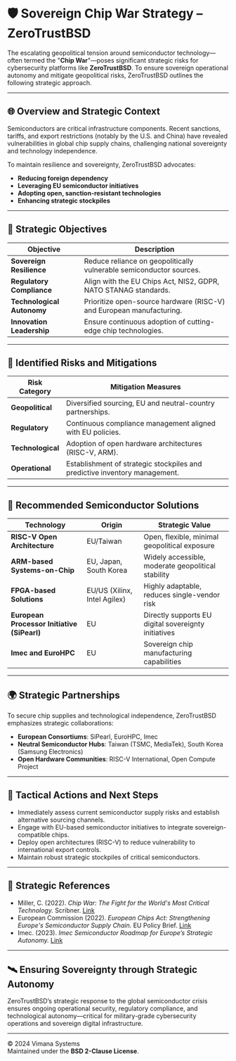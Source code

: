 # 🛡️ Sovereign Chip War Strategy – ZeroTrustBSD

The escalating geopolitical tension around semiconductor technology—often termed the "**Chip War**"—poses significant strategic risks for cybersecurity platforms like **ZeroTrustBSD**. To ensure sovereign operational autonomy and mitigate geopolitical risks, ZeroTrustBSD outlines the following strategic approach.

---

## 🌐 Overview and Strategic Context

Semiconductors are critical infrastructure components. Recent sanctions, tariffs, and export restrictions (notably by the U.S. and China) have revealed vulnerabilities in global chip supply chains, challenging national sovereignty and technology independence.

To maintain resilience and sovereignty, ZeroTrustBSD advocates:

- **Reducing foreign dependency**
- **Leveraging EU semiconductor initiatives**
- **Adopting open, sanction-resistant technologies**
- **Enhancing strategic stockpiles**

---

## 🎯 Strategic Objectives

| Objective                        | Description                                                      |
|----------------------------------|------------------------------------------------------------------|
| **Sovereign Resilience**         | Reduce reliance on geopolitically vulnerable semiconductor sources. |
| **Regulatory Compliance**        | Align with the EU Chips Act, NIS2, GDPR, NATO STANAG standards.  |
| **Technological Autonomy**       | Prioritize open-source hardware (RISC-V) and European manufacturing. |
| **Innovation Leadership**        | Ensure continuous adoption of cutting-edge chip technologies.    |

---

## 🚨 Identified Risks and Mitigations

| Risk Category      | Mitigation Measures                                        |
|--------------------|------------------------------------------------------------|
| **Geopolitical**   | Diversified sourcing, EU and neutral-country partnerships. |
| **Regulatory**     | Continuous compliance management aligned with EU policies. |
| **Technological**  | Adoption of open hardware architectures (RISC-V, ARM).     |
| **Operational**    | Establishment of strategic stockpiles and predictive inventory management. |

---

## 🧩 Recommended Semiconductor Solutions

| Technology                       | Origin                     | Strategic Value                                      |
|----------------------------------|----------------------------|------------------------------------------------------|
| **RISC-V Open Architecture**     | EU/Taiwan                  | Open, flexible, minimal geopolitical exposure        |
| **ARM-based Systems-on-Chip**    | EU, Japan, South Korea     | Widely accessible, moderate geopolitical stability   |
| **FPGA-based Solutions**         | EU/US (Xilinx, Intel Agilex) | Highly adaptable, reduces single-vendor risk         |
| **European Processor Initiative (SiPearl)** | EU             | Directly supports EU digital sovereignty initiatives |
| **Imec and EuroHPC**             | EU                         | Sovereign chip manufacturing capabilities            |

---

## 🌍 Strategic Partnerships

To secure chip supplies and technological independence, ZeroTrustBSD emphasizes strategic collaborations:

- **European Consortiums**: SiPearl, EuroHPC, Imec
- **Neutral Semiconductor Hubs**: Taiwan (TSMC, MediaTek), South Korea (Samsung Electronics)
- **Open Hardware Communities**: RISC-V International, Open Compute Project

---

## 📌 Tactical Actions and Next Steps

- Immediately assess current semiconductor supply risks and establish alternative sourcing channels.
- Engage with EU-based semiconductor initiatives to integrate sovereign-compatible chips.
- Deploy open architectures (RISC-V) to reduce vulnerability to international export controls.
- Maintain robust strategic stockpiles of critical semiconductors.

---

## 📖 Strategic References

- Miller, C. (2022). *Chip War: The Fight for the World's Most Critical Technology.* Scribner. [Link](https://www.simonandschuster.com/books/Chip-War/Chris-Miller/9781982172008)
- European Commission (2022). *European Chips Act: Strengthening Europe's Semiconductor Supply Chain.* EU Policy Brief. [Link](https://digital-strategy.ec.europa.eu/en/policies/european-chips-act)
- Imec. (2023). *Imec Semiconductor Roadmap for Europe’s Strategic Autonomy.* [Link](https://www.imec-int.com/en/articles/imec-semiconductor-roadmap-europes-strategic-autonomy)

---

## 🛰️ Ensuring Sovereignty through Strategic Autonomy

ZeroTrustBSD’s strategic response to the global semiconductor crisis ensures ongoing operational security, regulatory compliance, and technological autonomy—critical for military-grade cybersecurity operations and sovereign digital infrastructure.

---

© 2024 Vimana Systems  
Maintained under the **BSD 2-Clause License**.
